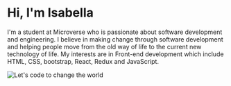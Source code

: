 # Hi, I'm Isabella

I'm a student at Microverse who is passionate about software development and engineering. I believe in making change through software development and helping people move from the old way of life to the current new technology of life. My interests are in Front-end development which include HTML, CSS, bootstrap, React, Redux and JavaScript.



![Let's code to change the world](https://user-images.githubusercontent.com/61048667/131043784-84b11bc7-2493-4b6a-a4ca-b488ed0f31ec.png)


